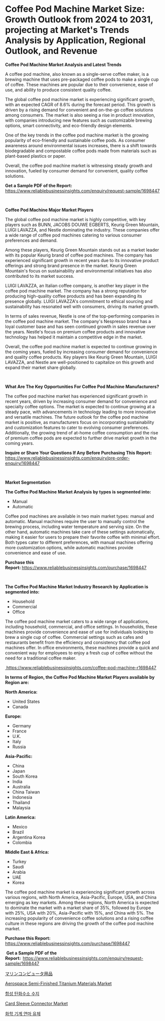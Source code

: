 <p><h1>Coffee Pod Machine Market Size: Growth Outlook from 2024 to 2031, projecting at Market's Trends Analysis by Application, Regional Outlook, and Revenue</h1></p><p><strong>Coffee Pod Machine Market Analysis and Latest Trends</strong></p>
<p><p>A coffee pod machine, also known as a single-serve coffee maker, is a brewing machine that uses pre-packaged coffee pods to make a single cup of coffee. These machines are popular due to their convenience, ease of use, and ability to produce consistent quality coffee.</p><p>The global coffee pod machine market is experiencing significant growth, with an expected CAGR of 8.6% during the forecast period. This growth is driven by a rising demand for convenient and on-the-go coffee solutions among consumers. The market is also seeing a rise in product innovation, with companies introducing new features such as customizable brewing options, smart connectivity, and eco-friendly design elements.</p><p>One of the key trends in the coffee pod machine market is the growing popularity of eco-friendly and sustainable coffee pods. As consumer awareness around environmental issues increases, there is a shift towards biodegradable and compostable coffee pods made from materials such as plant-based plastics or paper.</p><p>Overall, the coffee pod machine market is witnessing steady growth and innovation, fueled by consumer demand for convenient, quality coffee solutions.</p></p>
<p><strong>Get a Sample PDF of the Report:&nbsp;</strong> <a href="https://www.reliablebusinessinsights.com/enquiry/request-sample/1698447">https://www.reliablebusinessinsights.com/enquiry/request-sample/1698447</a></p>
<p>&nbsp;</p>
<p><strong>Coffee Pod Machine Major Market Players</strong></p>
<p><p>The global coffee pod machine market is highly competitive, with key players such as BUNN, JACOBS DOUWE EGBERTS, Keurig Green Mountain, LUIGI LAVAZZA, and Nestle dominating the industry. These companies offer a wide range of coffee pod machines catering to various consumer preferences and demand.</p><p>Among these players, Keurig Green Mountain stands out as a market leader with its popular Keurig brand of coffee pod machines. The company has experienced significant growth in recent years due to its innovative product offerings and strong brand presence in the market. Keurig Green Mountain's focus on sustainability and environmental initiatives has also contributed to its market success.</p><p>LUIGI LAVAZZA, an Italian coffee company, is another key player in the coffee pod machine market. The company has a strong reputation for producing high-quality coffee products and has been expanding its presence globally. LUIGI LAVAZZA's commitment to ethical sourcing and sustainability has resonated well with consumers, driving its market growth.</p><p>In terms of sales revenue, Nestle is one of the top-performing companies in the coffee pod machine market. The company's Nespresso brand has a loyal customer base and has seen continued growth in sales revenue over the years. Nestle's focus on premium coffee products and innovative technology has helped it maintain a competitive edge in the market.</p><p>Overall, the coffee pod machine market is expected to continue growing in the coming years, fueled by increasing consumer demand for convenience and quality coffee products. Key players like Keurig Green Mountain, LUIGI LAVAZZA, and Nestle are well-positioned to capitalize on this growth and expand their market share globally.</p></p>
<p>&nbsp;</p>
<p><strong>What Are The Key Opportunities For Coffee Pod Machine Manufacturers?</strong></p>
<p><p>The coffee pod machine market has experienced significant growth in recent years, driven by increasing consumer demand for convenience and specialty coffee options. The market is expected to continue growing at a steady pace, with advancements in technology leading to more innovative and versatile machines. The future outlook for the coffee pod machine market is positive, as manufacturers focus on incorporating sustainability and customization features to cater to evolving consumer preferences. Additionally, the growing trend of at-home coffee consumption and the rise of premium coffee pods are expected to further drive market growth in the coming years.</p></p>
<p><strong>Inquire or Share Your Questions If Any Before Purchasing This Report:</strong> <a href="https://www.reliablebusinessinsights.com/enquiry/pre-order-enquiry/1698447">https://www.reliablebusinessinsights.com/enquiry/pre-order-enquiry/1698447</a></p>
<p>&nbsp;</p>
<p><strong>Market Segmentation</strong></p>
<p><strong>The Coffee Pod Machine Market Analysis by types is segmented into:</strong></p>
<p><ul><li>Manual</li><li>Automatic</li></ul></p>
<p><p>Coffee pod machines are available in two main market types: manual and automatic. Manual machines require the user to manually control the brewing process, including water temperature and serving size. On the other hand, automatic machines take care of these settings automatically, making it easier for users to prepare their favorite coffee with minimal effort. Both types cater to different preferences, with manual machines offering more customization options, while automatic machines provide convenience and ease of use.</p></p>
<p><strong>Purchase this Report:&nbsp;</strong><a href="https://www.reliablebusinessinsights.com/purchase/1698447">https://www.reliablebusinessinsights.com/purchase/1698447</a></p>
<p>&nbsp;</p>
<p><strong>The Coffee Pod Machine Market Industry Research by Application is segmented into:</strong></p>
<p><ul><li>Household</li><li>Commercial</li><li>Office</li></ul></p>
<p><p>The coffee pod machine market caters to a wide range of applications, including household, commercial, and office settings. In households, these machines provide convenience and ease of use for individuals looking to brew a single cup of coffee. Commercial settings such as cafes and restaurants benefit from the efficiency and consistency that coffee pod machines offer. In office environments, these machines provide a quick and convenient way for employees to enjoy a fresh cup of coffee without the need for a traditional coffee maker.</p></p>
<p><a href="https://www.reliablebusinessinsights.com/coffee-pod-machine-r1698447">&nbsp;https://www.reliablebusinessinsights.com/coffee-pod-machine-r1698447</a></p>
<p><strong>In terms of Region, the Coffee Pod Machine Market Players available by Region are:</strong></p>
<p>
    <p> <strong> North America: </strong>
        <ul>
            <li>United States</li>
            <li>Canada</li>
        </ul>
        </p> 
    <p> <strong> Europe: </strong>
        <ul>
            <li>Germany</li>
            <li>France</li>
            <li>U.K.</li>
            <li>Italy</li>
            <li>Russia</li>
        </ul>
        </p> 
    <p> <strong> Asia-Pacific: </strong>
        <ul>
            <li>China</li>
            <li>Japan</li>
            <li>South Korea</li>
            <li>India</li>
            <li>Australia</li>
            <li>China Taiwan</li>
            <li>Indonesia</li>
            <li>Thailand</li>
            <li>Malaysia</li>
        </ul>
        </p> 
    <p> <strong> Latin America: </strong>
        <ul>
            <li>Mexico</li>
            <li>Brazil</li>
            <li>Argentina Korea</li>
            <li>Colombia</li>
        </ul>
        </p> 
    <p> <strong> Middle East & Africa: </strong>
        <ul>
            <li>Turkey</li>
            <li>Saudi</li>
            <li>Arabia</li>
            <li>UAE</li>
            <li>Korea</li>
        </ul>
    </p>
    </p>
<p><p>The coffee pod machine market is experiencing significant growth across various regions, with North America, Asia-Pacific, Europe, USA, and China emerging as key markets. Among these regions, North America is expected to dominate the market with a market share of 35%, followed by Europe with 25%, USA with 20%, Asia-Pacific with 15%, and China with 5%. The increasing popularity of convenience coffee solutions and a rising coffee culture in these regions are driving the growth of the coffee pod machine market.</p></p>
<p><strong>Purchase this Report: </strong><a href="https://www.reliablebusinessinsights.com/purchase/1698447">https://www.reliablebusinessinsights.com/purchase/1698447</a></p>
<p>&nbsp;<strong>Get a Sample PDF of the Report:&nbsp;&nbsp;</strong><a href="https://www.reliablebusinessinsights.com/enquiry/request-sample/1698447">https://www.reliablebusinessinsights.com/enquiry/request-sample/1698447</a></p>
<p><strong></strong></p>
<p><p><a href="https://github.com/avwofrml53535/Market-Research-Report-List-2/blob/main/9555068123670.md">マリンコンピュータ用品</a></p><p><a href="https://github.com/jerrycopelandthomaswsqd8q/Market-Research-Report-List-3/blob/main/aerospace-semi-finished-titanium-materials-market.md">Aerospace Semi-Finished Titanium Materials Market</a></p><p><a href="https://github.com/muchswr/Market-Research-Report-List-1/blob/main/8945094108939.md">합성 탄화수소 수지</a></p><p><a href="https://github.com/brenzgnarento/Market-Research-Report-List-2/blob/main/card-sleeve-connector-market.md">Card Sleeve Connector Market</a></p><p><a href="https://github.com/rsg307664904/Market-Research-Report-List-2/blob/main/2480177108940.md">화학 기계 연마 유체</a></p></p>